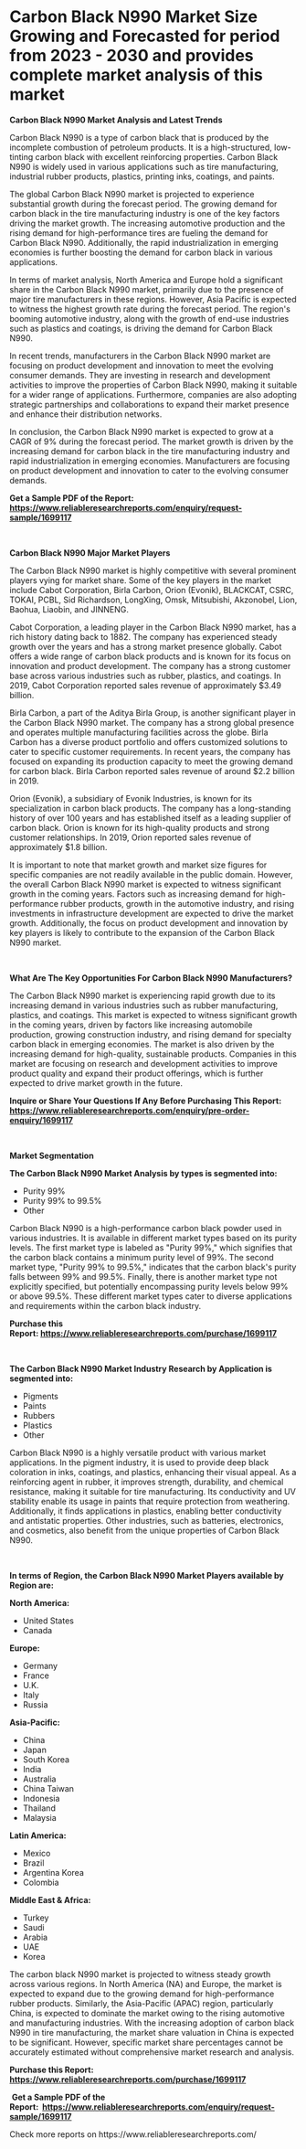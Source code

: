 <p><h1>Carbon Black N990 Market Size Growing and Forecasted for period from 2023 - 2030 and provides complete market analysis of this market</h1></p><p><strong>Carbon Black N990 Market Analysis and Latest Trends</strong></p>
<p><p>Carbon Black N990 is a type of carbon black that is produced by the incomplete combustion of petroleum products. It is a high-structured, low-tinting carbon black with excellent reinforcing properties. Carbon Black N990 is widely used in various applications such as tire manufacturing, industrial rubber products, plastics, printing inks, coatings, and paints.</p><p>The global Carbon Black N990 market is projected to experience substantial growth during the forecast period. The growing demand for carbon black in the tire manufacturing industry is one of the key factors driving the market growth. The increasing automotive production and the rising demand for high-performance tires are fueling the demand for Carbon Black N990. Additionally, the rapid industrialization in emerging economies is further boosting the demand for carbon black in various applications.</p><p>In terms of market analysis, North America and Europe hold a significant share in the Carbon Black N990 market, primarily due to the presence of major tire manufacturers in these regions. However, Asia Pacific is expected to witness the highest growth rate during the forecast period. The region's booming automotive industry, along with the growth of end-use industries such as plastics and coatings, is driving the demand for Carbon Black N990.</p><p>In recent trends, manufacturers in the Carbon Black N990 market are focusing on product development and innovation to meet the evolving consumer demands. They are investing in research and development activities to improve the properties of Carbon Black N990, making it suitable for a wider range of applications. Furthermore, companies are also adopting strategic partnerships and collaborations to expand their market presence and enhance their distribution networks.</p><p>In conclusion, the Carbon Black N990 market is expected to grow at a CAGR of 9% during the forecast period. The market growth is driven by the increasing demand for carbon black in the tire manufacturing industry and rapid industrialization in emerging economies. Manufacturers are focusing on product development and innovation to cater to the evolving consumer demands.</p></p>
<p><strong>Get a Sample PDF of the Report:&nbsp; <a href="https://www.reliableresearchreports.com/enquiry/request-sample/1699117">https://www.reliableresearchreports.com/enquiry/request-sample/1699117</a></strong></p>
<p>&nbsp;</p>
<p><strong>Carbon Black N990 Major Market Players</strong></p>
<p><p>The Carbon Black N990 market is highly competitive with several prominent players vying for market share. Some of the key players in the market include Cabot Corporation, Birla Carbon, Orion (Evonik), BLACKCAT, CSRC, TOKAI, PCBL, Sid Richardson, LongXing, Omsk, Mitsubishi, Akzonobel, Lion, Baohua, Liaobin, and JINNENG.</p><p>Cabot Corporation, a leading player in the Carbon Black N990 market, has a rich history dating back to 1882. The company has experienced steady growth over the years and has a strong market presence globally. Cabot offers a wide range of carbon black products and is known for its focus on innovation and product development. The company has a strong customer base across various industries such as rubber, plastics, and coatings. In 2019, Cabot Corporation reported sales revenue of approximately $3.49 billion.</p><p>Birla Carbon, a part of the Aditya Birla Group, is another significant player in the Carbon Black N990 market. The company has a strong global presence and operates multiple manufacturing facilities across the globe. Birla Carbon has a diverse product portfolio and offers customized solutions to cater to specific customer requirements. In recent years, the company has focused on expanding its production capacity to meet the growing demand for carbon black. Birla Carbon reported sales revenue of around $2.2 billion in 2019.</p><p>Orion (Evonik), a subsidiary of Evonik Industries, is known for its specialization in carbon black products. The company has a long-standing history of over 100 years and has established itself as a leading supplier of carbon black. Orion is known for its high-quality products and strong customer relationships. In 2019, Orion reported sales revenue of approximately $1.8 billion.</p><p>It is important to note that market growth and market size figures for specific companies are not readily available in the public domain. However, the overall Carbon Black N990 market is expected to witness significant growth in the coming years. Factors such as increasing demand for high-performance rubber products, growth in the automotive industry, and rising investments in infrastructure development are expected to drive the market growth. Additionally, the focus on product development and innovation by key players is likely to contribute to the expansion of the Carbon Black N990 market.</p></p>
<p>&nbsp;</p>
<p><strong>What Are The Key Opportunities For Carbon Black N990 Manufacturers?</strong></p>
<p><p>The Carbon Black N990 market is experiencing rapid growth due to its increasing demand in various industries such as rubber manufacturing, plastics, and coatings. This market is expected to witness significant growth in the coming years, driven by factors like increasing automobile production, growing construction industry, and rising demand for specialty carbon black in emerging economies. The market is also driven by the increasing demand for high-quality, sustainable products. Companies in this market are focusing on research and development activities to improve product quality and expand their product offerings, which is further expected to drive market growth in the future.</p></p>
<p><strong>Inquire or Share Your Questions If Any Before Purchasing This Report: <a href="https://www.reliableresearchreports.com/enquiry/pre-order-enquiry/1699117">https://www.reliableresearchreports.com/enquiry/pre-order-enquiry/1699117</a></strong></p>
<p>&nbsp;</p>
<p><strong>Market Segmentation</strong></p>
<p><strong>The Carbon Black N990 Market Analysis by types is segmented into:</strong></p>
<p><ul><li>Purity 99%</li><li>Purity 99% to 99.5%</li><li>Other</li></ul></p>
<p><p>Carbon Black N990 is a high-performance carbon black powder used in various industries. It is available in different market types based on its purity levels. The first market type is labeled as "Purity 99%," which signifies that the carbon black contains a minimum purity level of 99%. The second market type, "Purity 99% to 99.5%," indicates that the carbon black's purity falls between 99% and 99.5%. Finally, there is another market type not explicitly specified, but potentially encompassing purity levels below 99% or above 99.5%. These different market types cater to diverse applications and requirements within the carbon black industry.</p></p>
<p><strong>Purchase this Report:&nbsp;<a href="https://www.reliableresearchreports.com/purchase/1699117">https://www.reliableresearchreports.com/purchase/1699117</a></strong></p>
<p>&nbsp;</p>
<p><strong>The Carbon Black N990 Market Industry Research by Application is segmented into:</strong></p>
<p><ul><li>Pigments</li><li>Paints</li><li>Rubbers</li><li>Plastics</li><li>Other</li></ul></p>
<p><p>Carbon Black N990 is a highly versatile product with various market applications. In the pigment industry, it is used to provide deep black coloration in inks, coatings, and plastics, enhancing their visual appeal. As a reinforcing agent in rubber, it improves strength, durability, and chemical resistance, making it suitable for tire manufacturing. Its conductivity and UV stability enable its usage in paints that require protection from weathering. Additionally, it finds applications in plastics, enabling better conductivity and antistatic properties. Other industries, such as batteries, electronics, and cosmetics, also benefit from the unique properties of Carbon Black N990.</p></p>
<p>&nbsp;</p>
<p><strong>In terms of Region, the Carbon Black N990 Market Players available by Region are:</strong></p>
<p>
    <p> <strong> North America: </strong>
        <ul>
            <li>United States</li>
            <li>Canada</li>
        </ul>
        </p> 
    <p> <strong> Europe: </strong>
        <ul>
            <li>Germany</li>
            <li>France</li>
            <li>U.K.</li>
            <li>Italy</li>
            <li>Russia</li>
        </ul>
        </p> 
    <p> <strong> Asia-Pacific: </strong>
        <ul>
            <li>China</li>
            <li>Japan</li>
            <li>South Korea</li>
            <li>India</li>
            <li>Australia</li>
            <li>China Taiwan</li>
            <li>Indonesia</li>
            <li>Thailand</li>
            <li>Malaysia</li>
        </ul>
        </p> 
    <p> <strong> Latin America: </strong>
        <ul>
            <li>Mexico</li>
            <li>Brazil</li>
            <li>Argentina Korea</li>
            <li>Colombia</li>
        </ul>
        </p> 
    <p> <strong> Middle East & Africa: </strong>
        <ul>
            <li>Turkey</li>
            <li>Saudi</li>
            <li>Arabia</li>
            <li>UAE</li>
            <li>Korea</li>
        </ul>
    </p>
    </p>
<p><p>The carbon black N990 market is projected to witness steady growth across various regions. In North America (NA) and Europe, the market is expected to expand due to the growing demand for high-performance rubber products. Similarly, the Asia-Pacific (APAC) region, particularly China, is expected to dominate the market owing to the rising automotive and manufacturing industries. With the increasing adoption of carbon black N990 in tire manufacturing, the market share valuation in China is expected to be significant. However, specific market share percentages cannot be accurately estimated without comprehensive market research and analysis.</p></p>
<p><strong>Purchase this Report: <a href="https://www.reliableresearchreports.com/purchase/1699117">https://www.reliableresearchreports.com/purchase/1699117</a></strong></p>
<p>&nbsp;<strong>Get a Sample PDF of the Report:&nbsp;&nbsp;<a href="https://www.reliableresearchreports.com/enquiry/request-sample/1699117">https://www.reliableresearchreports.com/enquiry/request-sample/1699117</a></strong></p>
<p><strong></strong></p>
<p>Check more reports on https://www.reliableresearchreports.com/</p>